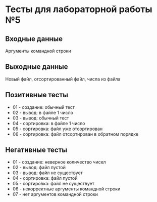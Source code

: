 # Тесты для лабораторной работы №5

## Входные данные
Аргументы командной строки 

## Выходные данные
Новый файл, отсортированный файл, числа из файла

## Позитивные тесты
- 01 - создание: обычный тест
- 02 - вывод: в файле 1 число
- 03 - вывод: обычный тест
- 04 - сортировка: в файле 1 число
- 05 - сортировка: файл уже отсортирован
- 06 - сортировка: файл отсортирован в обратном порядке

## Негативные тесты
- 01 - создание: неверное количество чисел
- 02 - вывод: файл пустой
- 03 - вывод: файл не существует
- 04 - сортировка: файл пустой
- 05 - сортировка: файл не существует
- 06 - некорректные аргументы командной строки
- 07 - нет аргументов командной строки
